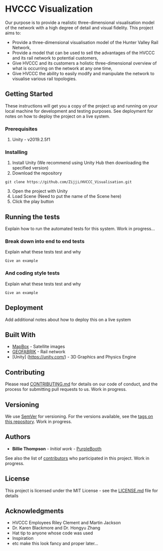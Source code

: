 # HVCCC Visualization

Our purpose is to provide a realistic three-dimensional visualisation model of the network
with a high degree of detail and visual fidelity.
This project aims to:
- Provide a three-dimensional visualisation model of the Hunter Valley Rail Network,
- Provide a model that can be used to sell the advantages of the HVCCC and its rail
network to potential customers,
- Give HVCCC and its customers a holistic three-dimensional overview of what is
occurring on the network at any one time,
- Give HVCCC the ability to easily modify and manipulate the network to visualise
various rail topologies.

## Getting Started

These instructions will get you a copy of the project up and running on your local machine for development and testing purposes. See deployment for notes on how to deploy the project on a live system.

### Prerequisites

1. Unity - v2019.2.5f1 

### Installing

1. Install Unity (We recommend using Unity Hub then downloading the specified version)
2. Download the repository
```
git clone https://github.com/Zijji/HVCCC_Visualisation.git
```
3. Open the project with Unity
4. Load Scene (Need to put the name of the Scene here)
5. Click the play button

## Running the tests

Explain how to run the automated tests for this system. Work in progress...

### Break down into end to end tests

Explain what these tests test and why

```
Give an example
```

### And coding style tests

Explain what these tests test and why

```
Give an example
```

## Deployment

Add additional notes about how to deploy this on a live system

## Built With
* [MapBox](https://www.mapbox.com/) - Satellite images
* [GEOFABRIK](https://www.geofabrik.de/) - Rail network
* [Unity] (https://unity.com/) - 3D Graphics and Physics Engine

## Contributing

Please read [CONTRIBUTING.md](https://gist.github.com/PurpleBooth/b24679402957c63ec426) for details on our code of conduct, and the process for submitting pull requests to us. Work in progress.

## Versioning

We use [SemVer](http://semver.org/) for versioning. For the versions available, see the [tags on this repository](https://github.com/your/project/tags). Work in progress.

## Authors

* **Billie Thompson** - *Initial work* - [PurpleBooth](https://github.com/PurpleBooth)

See also the list of [contributors](https://github.com/your/project/contributors) who participated in this project. Work in progress.

## License

This project is licensed under the MIT License - see the [LICENSE.md](LICENSE.md) file for details

## Acknowledgments
* HVCCC Employees Riley Clement and Martin Jackson
* Dr. Karen Blackmore and Dr. Hongyu Zhang
* Hat tip to anyone whose code was used
* Inspiration
* etc make this look fancy and proper later...
